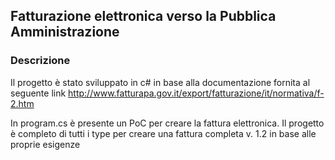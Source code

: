 ﻿## Fatturazione elettronica verso la Pubblica Amministrazione

### Descrizione
Il progetto è stato sviluppato in c# in base alla documentazione fornita al seguente link http://www.fatturapa.gov.it/export/fatturazione/it/normativa/f-2.htm

In program.cs è presente un PoC per creare la fattura elettronica. 
Il progetto è completo di tutti i type per creare una fattura completa v. 1.2 in base alle proprie esigenze


